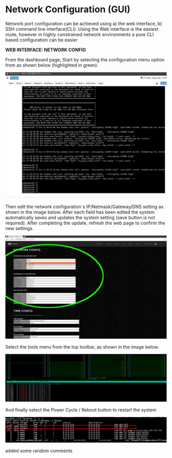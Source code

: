 # Network Configuration (GUI)

Network port configuration can be achieved using a) the web interface, b) SSH command line interface(CLI). Using the Web interface is the easiest route, however in highly constrained network environments a pure CLI based configuration can be easier

**WEB INTERFACE: NETWORK CONFIG**

From the dashboard page, Start by selecting the configuration menu option from as shown below (highlighted in green).

![](<../.gitbook/assets/image (2).png>)

Then edit the network configuration\`s IP/Netmask/Gateway/DNS setting as shown in the image below. After each field has been edited the system automatically saves and updates the system setting (save button is not required). After completing the update, refresh the web page to confirm the new settings.

![](<../.gitbook/assets/image (3) (1).png>)

Select the tools menu from the top toolbar, as shown in the image below.

![](<../.gitbook/assets/image (4).png>)

And finally select the Power Cycle / Reboot button to restart the system

![](<../.gitbook/assets/image (6) (1).png>)

added some random comments
